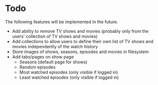 # Todo

The following features will be implemented in the future.

* Add ability to remove TV shows and movies (probably only from the users' collection of TV shows and movies)
* Add collections to allow users to define their own list of TV shows and movies independently of the watch history
* Store images of shows, seasons, episodes and movies in filesystem
* Add tabs/pages on show page
  * Seasons (default page for shows)
  * Random episodes
  * Most watched episodes (only visible if logged in)
  * Least watched episodes (only visible if logged in)